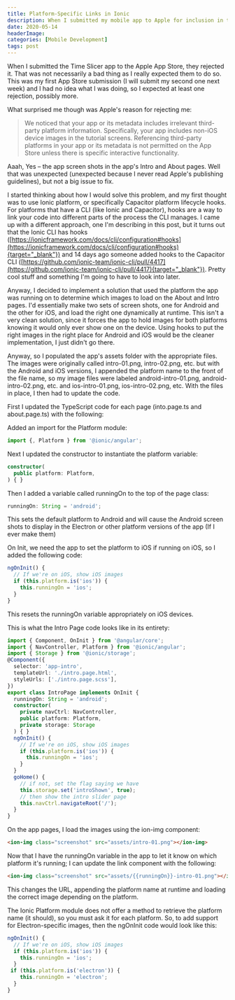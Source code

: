 ```yaml
---
title: Platform-Specific Links in Ionic
description: When I submitted my mobile app to Apple for inclusion in the App Store, they rejected my app since it used Android screen shots in the app's tutorial (using Ionic Slides). This post describes how I updated the app to display different graphics depending on whether the app targets Android vs. iOS.
date: 2020-05-14
headerImage: 
categories: [Mobile Development]
tags: post
---
```


When I submitted the Time Slicer app to the Apple App Store, they rejected it. That was not necessarily a bad thing as I really expected them to do so. This was my first App Store submission (I will submit my second one next week) and I had no idea what I was doing, so I expected at least one rejection, possibly more.

What surprised me though was Apple's reason for rejecting me:

> We noticed that your app or its metadata includes irrelevant third-party platform information.
> Specifically, your app includes non-iOS device images in the tutorial screens.
> Referencing third-party platforms in your app or its metadata is not permitted on the App Store unless there is specific interactive functionality.

Aaah, Yes – the app screen shots in the app's Intro and About pages. Well that was unexpected (unexpected because I never read Apple's publishing guidelines), but not a big issue to fix.

I started thinking about how I would solve this problem, and my first thought was to use Ionic platform, or specifically Capacitor platform lifecycle hooks. For platforms that have a CLI (like Ionic and Capacitor), hooks are a way to link your code into different parts of the process the CLI manages. I came up with a different approach, one I'm describing in this post, but it turns out that the Ionic CLI has hooks ([https://ionicframework.com/docs/cli/configuration#hooks](https://ionicframework.com/docs/cli/configuration#hooks){target="_blank"}) and 14 days ago someone added hooks to the Capacitor CLI ([https://github.com/ionic-team/ionic-cli/pull/4417](https://github.com/ionic-team/ionic-cli/pull/4417){target="_blank"}). Pretty cool stuff and something I'm going to have to look into later.

Anyway, I decided to implement a solution that used the platform the app was running on to determine which images to load on the About and Intro pages. I'd essentially make two sets of screen shots, one for Android and the other for iOS, and load the right one dynamically at runtime. This isn't a very clean solution, since it forces the app to hold images for both platforms knowing it would only ever show one on the device. Using hooks to put the right images in the right place for Android and iOS would be the cleaner implementation, I just didn't go there.

Anyway, so I populated the app's assets folder with the appropriate files. The images were originally called intro-01.png, intro-02.png, etc. but with the Android and iOS versions, I appended the platform name to the front of the file name, so my image files were labeled android-intro-01.png, android-intro-02.png, etc. and ios-intro-01.png, ios-intro-02.png, etc. With the files in place, I then had to update the code.

First I updated the TypeScript code for each page (into.page.ts and about.page.ts) with the following:

Added an import for the Platform module:

```ts
import {, Platform } from '@ionic/angular';
```

Next I updated the constructor to instantiate the platform variable:

```ts
constructor(
  public platform: Platform,
) { }
```

Then I added a variable called runningOn to the top of the page class:

```ts
runningOn: String = 'android';
```

This sets the default platform to Android and will cause the Android screen shots to display in the Electron or other platform versions of the app (If I ever make them)

On Init, we need the app to set the platform to iOS if running on iOS, so I added the following code:

```ts
ngOnInit() {
  // If we're on iOS, show iOS images
  if (this.platform.is('ios')) {
    this.runningOn = 'ios';
  }
}
```

This resets the runningOn variable appropriately on iOS devices.

This is what the Intro Page code looks like in its entirety:

```ts
import { Component, OnInit } from '@angular/core';
import { NavController, Platform } from '@ionic/angular';
import { Storage } from '@ionic/storage';
@Component({
  selector: 'app-intro',
  templateUrl: './intro.page.html',
  styleUrls: ['./intro.page.scss'],
})
export class IntroPage implements OnInit {
  runningOn: String = 'android';
  constructor(
    private navCtrl: NavController,
    public platform: Platform,
    private storage: Storage
  ) { }
  ngOnInit() {
    // If we're on iOS, show iOS images
    if (this.platform.is('ios')) {
      this.runningOn = 'ios';
    }
  }
  goHome() {
    // if not, set the flag saying we have
    this.storage.set('introShown', true);
    // then show the intro slider page
    this.navCtrl.navigateRoot('/');
  }
}
```

On the app pages, I load the images using the ion-img component:

```html
<ion-img class="screenshot" src="assets/intro-01.png"></ion-img>
```

Now that I have the runningOn variable in the app to let it know on which platform it's running; I can update the link component with the following:

```html
<ion-img class="screenshot" src="assets/{{runningOn}}-intro-01.png"></ion-img>
```

This changes the URL, appending the platform name at runtime and loading the correct image depending on the platform.

The Ionic Platform module does not offer a method to retrieve the platform name (it should), so you must ask it for each platform. So, to add support for Electron-specific images, then the ngOnInit code would look like this:

```ts
ngOnInit() {
  // If we're on iOS, show iOS images
  if (this.platform.is('ios')) {
    this.runningOn = 'ios';
  }
 if (this.platform.is('electron')) {
    this.runningOn = 'electron';
  }
}
```
